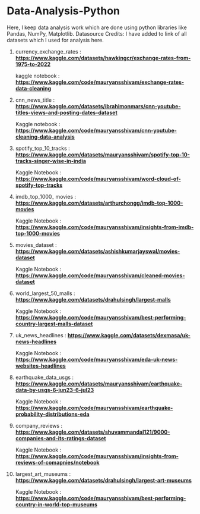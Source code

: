 # Data-Analysis-Python
Here, I keep data analysis work which are done using python libraries like Pandas, NumPy, Matplotlib.
Datasource Credits: I have added to link of all datasets which I used for analysis here.
1. currency_exchange_rates : **https://www.kaggle.com/datasets/hawkingcr/exchange-rates-from-1975-to-2022**
   
   kaggle notebook : **https://www.kaggle.com/code/mauryansshivam/exchange-rates-data-cleaning**
2. cnn_news_title : **https://www.kaggle.com/datasets/ibrahimonmars/cnn-youtube-titles-views-and-posting-dates-dataset**
   
   Kaggle notebook : **https://www.kaggle.com/code/mauryansshivam/cnn-youtube-cleaning-data-analysis**

3. spotify_top_10_tracks : **https://www.kaggle.com/datasets/mauryansshivam/spotify-top-10-tracks-singer-wise-in-india**

   Kaggle Notebook : **https://www.kaggle.com/code/mauryansshivam/word-cloud-of-spotify-top-tracks**

4. imdb_top_1000_ movies : **https://www.kaggle.com/datasets/arthurchongg/imdb-top-1000-movies**

   Kaggle Notebook : **https://www.kaggle.com/code/mauryansshivam/insights-from-imdb-top-1000-movies**

5. movies_dataset : **https://www.kaggle.com/datasets/ashishkumarjayswal/movies-dataset**

   Kaggle Notebook : **https://www.kaggle.com/code/mauryansshivam/cleaned-movies-dataset**

6. world_largest_50_malls : **https://www.kaggle.com/datasets/drahulsingh/largest-malls**

   Kaggle Notebook : **https://www.kaggle.com/code/mauryansshivam/best-performing-country-largest-malls-dataset**

7. uk_news_headlines : **https://www.kaggle.com/datasets/dexmasa/uk-news-headlines**
   

   Kaggle Notebook : **https://www.kaggle.com/code/mauryansshivam/eda-uk-news-websites-headlines**

9. earthquake_data_usgs : **https://www.kaggle.com/datasets/mauryansshivam/earthquake-data-by-usgs-6-jun23-6-jul23**

   Kaggle Notebook : **https://www.kaggle.com/code/mauryansshivam/earthquake-probability-distributions-eda**

10. company_reviews : **https://www.kaggle.com/datasets/shuvammandal121/9000-companies-and-its-ratings-dataset**

    Kaggle Notebook : **https://www.kaggle.com/code/mauryansshivam/insights-from-reviews-of-comapnies/notebook**

11. largest_art_museums : **https://www.kaggle.com/datasets/drahulsingh/largest-art-museums**

    Kaggle Notebook : **https://www.kaggle.com/code/mauryansshivam/best-performing-country-in-world-top-museums**
